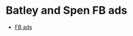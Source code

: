 # Batley and Spen FB ads

* [FB ads](https://inews.co.uk/news/politics/batley-and-spen-by-election-facebook-adverts-spending-labour-tories-vote-1079397)


